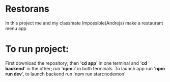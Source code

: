 # Restorans
In this project me and my classmate Impossible(Andrejs) make a restaurant menu app

# To run project:
First download the repository;
then '**cd app**' in one terminal and '**cd backend**' in the other;
run '**npm i**' in both terminals.
To launch app run '**npm run dev**',
to launch backend run 'npm run start:nodemon'
